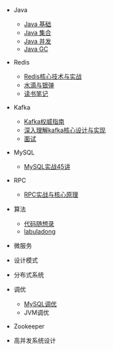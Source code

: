 * Java

  - [Java 基础](./docs/b-1Java基础精选面试题解.md)
  - [Java 集合](./docs/b-2Java集合精选面试题解.md)
  - [Java 并发](./docs/b-3Java并发精选面试题解.md)
  - [Java GC](./docs/b-4JavaGC精选面试题解.md)

* Redis

    - [Redis核心技术与实战](/./Redis/极客/Redis核心技术与实战/Redis核心技术目录.md)
    - [水滴与银弹](/./Redis/水滴与银弹/水滴与银弹目录.md)
    - [读书笔记]()
    
* Kafka

    - [Kafka权威指南](/kafka/读书笔记/《kafka权威指南》/kafka权威指南目录.md)
    - [深入理解kafka核心设计与实现](/kafka/读书笔记/《深入理解Kafka核心设计与实践原理》/深入理解kafka目录.md)
    - [面试](/kafka/面试.md)
    
* MySQL

    - [MySQL实战45讲](/MySQL/MySQL实战45讲/MySQL实战45讲目录.md)
    
* RPC

    - [RPC实战与核心原理](/RPC/极客/《RPC实战与核心原理》/RPC实战目录.md)
    
* 算法

    - [代码随想录](/algorithm/代码随想录/代码随想录目录.md)
    - [labuladong](/algorithm/labuladong/labuladong目录.md)
    
* 微服务

* 设计模式

* 分布式系统

* 调优

    - [MySQL调优](/./调优/MySQL调优/调优目录.md)
    - JVM调优

* Zookeeper

* 高并发系统设计

  

